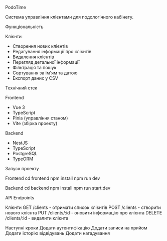 PodoTime

Система управління клієнтами для подологічного кабінету.

Функціональність

Клієнти
- Створення нових клієнтів
- Редагування інформації про клієнтів
- Видалення клієнтів
- Перегляд детальної інформації
- Фільтрація та пошук
- Сортування за ім'ям та датою
- Експорт даних у CSV

Технічний стек

Frontend
- Vue 3
- TypeScript
- Pinia (управління станом)
- Vite (збірка проекту)

Backend
- NestJS
- TypeScript
- PostgreSQL
- TypeORM

Запуск проекту

Frontend
cd frontend
npm install
npm run dev

Backend
cd backend
npm install
npm run start:dev

API Endpoints

Клієнти
GET /clients - отримати список клієнтів
POST /clients - створити нового клієнта
PUT /clients/:id - оновити інформацію про клієнта
DELETE /clients/:id - видалити клієнта

Наступні кроки
Додати аутентифікацію
Додати записи на прийом
Додати історію відвідувань
Додати нагадування 